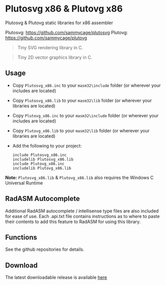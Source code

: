 # Plutosvg x86 & Plutovg x86

Plutosvg & Plutovg static libraries for x86 assembler 

Plutosvg: https://github.com/sammycage/plutosvg
Plutovg: https://github.com/sammycage/plutovg

> Tiny SVG rendering library in C.

> Tiny 2D vector graphics library in C.

## Usage

* Copy `Plutosvg_x86.inc` to your `masm32\include` folder (or wherever your includes are located)

* Copy `Plutosvg_x86.lib` to your `masm32\lib` folder (or wherever your libraries are located)

* Copy `Plutovg_x86.inc` to your `masm32\include` folder (or wherever your includes are located)

* Copy `Plutovg_x86.lib` to your `masm32\lib` folder (or wherever your libraries are located)

* Add the following to your project:
  
  ```assembly
  include Plutosvg_x86.inc
  includelib Plutosvg_x86.lib
  include Plutovg_x86.inc
  includelib Plutovg_x86.lib
  ```

**Note:** `Plutosvg_x86.lib` & `Plutovg_x86.lib` also requires the Windows C Universal Runtime

## RadASM Autocomplete

Additional RadASM autocomplete / intellisense type files are also included for ease of use. Each .api.txt file contains instructions as to where to paste their contents to add this feature to RadASM for using this library.

## Functions

See the github repositories for details.

## Download

The latest downloadable release is available [here](https://github.com/mrfearless/libraries/blob/master/releases/Plutosvg_x86.zip?raw=true)
